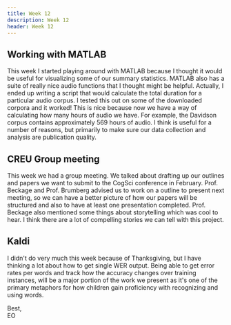 ```yaml
---
title: Week 12
description: Week 12
header: Week 12
---
```



## Working with MATLAB
This week I started playing around with MATLAB because I thought it would be useful for visualizing some of our summary statistics. MATLAB also has a suite of really nice audio functions that I thought might be helpful. Actually, I ended up writing a script that would calculate the total duration for a particular audio corpus. I tested this out on some of the downloaded corpora and it worked! This is nice because now we have a way of calculating how many hours of audio we have. For example, the Davidson corpus contains approximately 569 hours of audio. I think is useful for a number of reasons, but primarily to make sure our data collection and analysis are publication quality.

##  CREU Group meeting
This week we had a group meeting. We talked about drafting up our outlines and papers we want to submit to the CogSci conference in February.
Prof. Beckage and Prof. Brumberg advised us to work on a outline to present next meeting, so we can have a better picture of how our papers will be structured and also to have at least one presentation completed. Prof. Beckage also mentioned some things about storytelling which was cool to hear. I think there are a lot of compelling stories we can tell with this project.

## Kaldi
I didn't do very much this week because of Thanksgiving, but I have thinking a lot about how to get single WER output. Being able to get error rates per words and track how the accuracy changes over training instances, will be a major portion of the work we present as it's one of the primary metaphors for how children gain proficiency with recognizing and using words.


Best, <br />
EO
